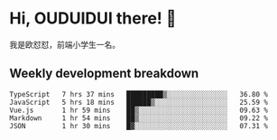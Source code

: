 # Hi, OUDUIDUI there!  👋

[comment]: <> ([<img align="right" width="50%" src="https://github-readme-stats.vercel.app/api?username=OUDUIDUI&theme=dark&show_icons=true">]&#40;https://metrics.lecoq.io/OUDUIDUI?template=classic&#41;)

我是欧怼怼，前端小学生一名。

##  Weekly development breakdown

<!--START_SECTION:waka-->
```text
TypeScript   7 hrs 37 mins   █████████▒░░░░░░░░░░░░░░░   36.80 % 
JavaScript   5 hrs 18 mins   ██████▒░░░░░░░░░░░░░░░░░░   25.59 % 
Vue.js       1 hr 59 mins    ██▒░░░░░░░░░░░░░░░░░░░░░░   09.63 % 
Markdown     1 hr 54 mins    ██▒░░░░░░░░░░░░░░░░░░░░░░   09.22 % 
JSON         1 hr 30 mins    █▓░░░░░░░░░░░░░░░░░░░░░░░   07.31 % 
```
<!--END_SECTION:waka-->